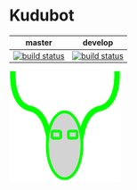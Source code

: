 # Kudubot

|master|develop|
|:----:|:-----:|
|[![build status](https://gitlab.namibsun.net/namboy94/kudubot/badges/master/build.svg)](https://gitlab.namibsun.net/namboy94/kudubot/commits/master)|[![build status](https://gitlab.namibsun.net/namboy94/kudubot/badges/develop/build.svg)](https://gitlab.namibsun.net/namboy94/kudubot/commits/develop)|

![Logo](kudubot/old/resources/logo/logo-readme.png)
